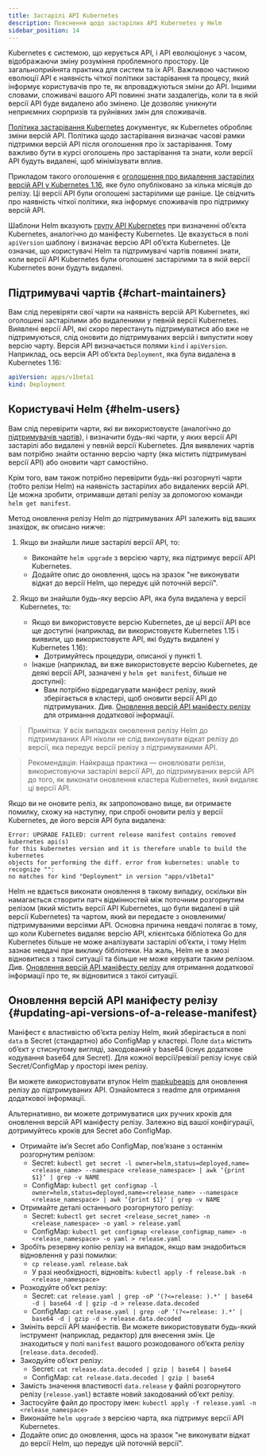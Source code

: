 ```yaml
---
title: Застарілі API Kubernetes
description: Пояснення щодо застарілих API Kubernetes у Helm
sidebar_position: 14
---
```


Kubernetes є системою, що керується API, і API еволюціонує з часом, відображаючи зміну розуміння проблемного простору. Це загальноприйнята практика для систем та їх API. Важливою частиною еволюції API є наявність чіткої політики застарівання та процесу, який інформує користувачів про те, як впроваджуються зміни до API. Іншими словами, споживачі вашого API повинні знати заздалегідь, коли та в якій версії API буде видалено або змінено. Це дозволяє уникнути неприємних сюрпризів та руйнівних змін для споживачів.

[Політика застарівання Kubernetes](https://kubernetes.io/docs/reference/using-api/deprecation-policy/) документує, як Kubernetes обробляє зміни версій API. Політика щодо застарівання визначає часові рамки підтримки версій API після оголошення про їх застарівання. Тому важливо бути в курсі оголошень про застарівання та знати, коли версії API будуть видалені, щоб мінімізувати вплив.

Прикладом такого оголошення є [оголошення про видалення застарілих версій API у Kubernetes 1.16](https://kubernetes.io/blog/2019/07/18/api-deprecations-in-1-16/), яке було опубліковано за кілька місяців до релізу. Ці версії API були оголошені застарілими ще раніше. Це свідчить про наявність чіткої політики, яка інформує споживачів про підтримку версій API.

Шаблони Helm вказують [групу API Kubernetes](https://kubernetes.io/docs/concepts/overview/kubernetes-api/#api-groups) при визначенні обʼєкта Kubernetes, аналогічно до маніфесту Kubernetes. Це вказується в полі `apiVersion` шаблону і визначає версію API обʼєкта Kubernetes. Це означає, що користувачі Helm та підтримувачі чартів повинні знати, коли версії API Kubernetes були оголошені застарілими та в якій версії Kubernetes вони будуть видалені.

## Підтримувачі чартів {#chart-maintainers}

Вам слід перевіряти свої чарти на наявність версій API Kubernetes, які оголошені застарілими або видаленими у певній версії Kubernetes. Виявлені версії API, які скоро перестануть підтримуватися або вже не підтримуються, слід оновити до підтримуваних версій і випустити нову версію чарту. Версія API визначається полями `kind` і `apiVersion`. Наприклад, ось версія API обʼєкта `Deployment`, яка була видалена в Kubernetes 1.16:

```yaml
apiVersion: apps/v1beta1
kind: Deployment
```

## Користувачі Helm {#helm-users}

Вам слід перевірити чарти, які ви використовуєте (аналогічно до [підтримувачів чартів](#chart-maintainers)), і визначити будь-які чарти, у яких версії API застарілі або видалені у певній версії Kubernetes. Для виявлених чартів вам потрібно знайти останню версію чарту (яка містить підтримувані версії API) або оновити чарт самостійно.

Крім того, вам також потрібно перевірити будь-які розгорнуті чарти (тобто релізи Helm) на наявність застарілих або видалених версій API. Це можна зробити, отримавши деталі релізу за допомогою команди `helm get manifest`.

Метод оновлення релізу Helm до підтримуваних API залежить від ваших знахідок, як описано нижче:

1. Якщо ви знайшли лише застарілі версії API, то:
   - Виконайте `helm upgrade` з версією чарту, яка підтримує версії API Kubernetes.
   - Додайте опис до оновлення, щось на зразок "не виконувати відкат до версії Helm, що передує цій поточній версії".

2. Якщо ви знайшли будь-яку версію API, яка була видалена у версії Kubernetes, то:
   - Якщо ви використовуєте версію Kubernetes, де ці версії API все ще доступні (наприклад, ви використовуєте Kubernetes 1.15 і виявили, що використовуєте API, які будуть видалені у Kubernetes 1.16):
     - Дотримуйтесь процедури, описаної у пункті 1.
   - Інакше (наприклад, ви вже використовуєте версію Kubernetes, де деякі версії API, зазначені у `helm get manifest`, більше не доступні):
     - Вам потрібно відредагувати маніфест релізу, який зберігається в кластері, щоб оновити версії API до підтримуваних. Див. [Оновлення версій API маніфесту релізу](#updating-api-versions-of-a-release-manifest) для отримання додаткової інформації.

> Примітка: У всіх випадках оновлення релізу Helm до підтримуваних API ніколи не слід виконувати відкат релізу до версії, яка передує версії релізу з підтримуваними API.

> Рекомендація: Найкраща практика — оновлювати релізи, використовуючи застарілі версії API, до підтримуваних версій API до того, як виконати оновлення кластера Kubernetes, який видаляє ці версії API.

Якщо ви не оновите реліз, як запропоновано вище, ви отримаєте помилку, схожу на наступну, при спробі оновити реліз у версії Kubernetes, де його версія API була видалена:

```log
Error: UPGRADE FAILED: current release manifest contains removed kubernetes api(s)
for this kubernetes version and it is therefore unable to build the kubernetes
objects for performing the diff. error from kubernetes: unable to recognize "":
no matches for kind "Deployment" in version "apps/v1beta1"
```

Helm не вдається виконати оновлення в такому випадку, оскільки він намагається створити патч відмінностей між поточним розгорнутим релізом (який містить версії API Kubernetes, що були видалені в цій версії Kubernetes) та чартом, який ви передаєте з оновленими/підтримуваними версіями API. Основна причина невдачі полягає в тому, що коли Kubernetes видаляє версію API, клієнтська бібліотека Go для Kubernetes більше не може аналізувати застарілі обʼєкти, і тому Helm зазнає невдачі при виклику бібліотеки. На жаль, Helm не в змозі відновитися з такої ситуації та більше не може керувати таким релізом. Див. [Оновлення версій API маніфесту релізу](#updating-api-versions-of-a-release-manifest) для отримання додаткової інформації про те, як відновитися з такої ситуації.

## Оновлення версій API маніфесту релізу {#updating-api-versions-of-a-release-manifest}

Маніфест є властивістю обʼєкта релізу Helm, який зберігається в полі `data` в Secret (стандартно) або ConfigMap у кластері. Поле `data` містить обʼєкт у стиснутому вигляді, закодований у base64 (існує додаткове кодування base64 для Secret). Для кожної версії/ревізії релізу існує свій Secret/ConfigMap у просторі імен релізу.

Ви можете використовувати втулок Helm [mapkubeapis](https://github.com/helm/helm-mapkubeapis) для оновлення релізу до підтримуваних API. Ознайомтеся з readme для отримання додаткової інформації.

Альтернативно, ви можете дотримуватися цих ручних кроків для оновлення версій API маніфесту релізу. Залежно від вашої конфігурації, дотримуйтесь кроків для Secret або ConfigMap.

- Отримайте імʼя Secret або ConfigMap, повʼязане з останнім розгорнутим релізом:
  - Secret: `kubectl get secret -l owner=helm,status=deployed,name=<release_name> --namespace <release_namespace> | awk ʼ{print $1}ʼ | grep -v NAME`
  - ConfigMap: `kubectl get configmap -l owner=helm,status=deployed,name=<release_name> --namespace <release_namespace> | awk ʼ{print $1}ʼ | grep -v NAME`
- Отримайте деталі останнього розгорнутого релізу:
  - Secret: `kubectl get secret <release_secret_name> -n <release_namespace> -o yaml > release.yaml`
  - ConfigMap: `kubectl get configmap <release_configmap_name> -n <release_namespace> -o yaml > release.yaml`
- Зробіть резервну копію релізу на випадок, якщо вам знадобиться відновлення у разі помилки:
  - `cp release.yaml release.bak`
  - У разі необхідності, відновіть: `kubectl apply -f release.bak -n <release_namespace>`
- Розкодуйте обʼєкт релізу:
  - Secret: `cat release.yaml | grep -oP ʼ(?<=release: ).*ʼ | base64 -d | base64 -d | gzip -d > release.data.decoded`
  - ConfigMap: `cat release.yaml | grep -oP ʼ(?<=release: ).*ʼ | base64 -d | gzip -d > release.data.decoded`
- Змініть версії API маніфестів. Ви можете використовувати будь-який інструмент (наприклад, редактор) для внесення змін. Це знаходиться у полі `manifest` вашого розкодованого обʼєкта релізу (`release.data.decoded`).
- Закодуйте обʼєкт релізу:
  - Secret: `cat release.data.decoded | gzip | base64 | base64`
  - ConfigMap: `cat release.data.decoded | gzip | base64`
- Замість значення властивості `data.release` у файлі розгорнутого релізу (`release.yaml`) вставте новий закодований обʼєкт релізу.
- Застосуйте файл до простору імен: `kubectl apply -f release.yaml -n <release_namespace>`
- Виконайте `helm upgrade` з версією чарта, яка підтримує версії API Kubernetes.
- Додайте опис до оновлення, щось на зразок "не виконувати відкат до версії Helm, що передує цій поточній версії".

